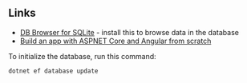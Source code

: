 ## Links
- [DB Browser for SQLite](https://sqlitebrowser.org) - install this to browse data in the database
- [Build an app with ASPNET Core and Angular from scratch](https://www.udemy.com/course/build-an-app-with-aspnet-core-and-angular-from-scratch)

To initialize the database, run this command:
```sh
dotnet ef database update
```